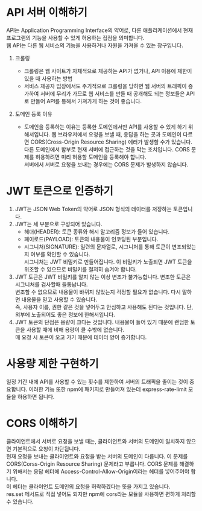 # API 서버 이해하기

API는 Application Programming Interface의 약어로, 다른 애플리케이션에서 현재 프로그램의 기능을 사용할 수 있게 허용하는 접점을 의미합니다.  
웹 API는 다른 웹 서비스의 기능을 사용하거나 자원을 가져올 수 있는 창구입니다.

1. 크롤링

   - 크롤링은 웹 사이트가 자체적으로 제공하는 API가 없거나, API 이용에 제한이 있을 때 사용하는 방법
   - 서비스 제공자 입장에서도 주기적으로 크롤링을 당하면 웹 서버의 트래픽이 증가하여 서버에 무리가 가므로 웹 서비스를 만들 때 공개해도 되는 정보들은 API로 만들어 API를 통해서 가져가게 하는 것이 좋습니다.

2. 도메인 등록 이유
   - 도메인을 등록하는 이유는 등록한 도메인에서만 API를 사용할 수 있게 하기 위해서입니다. 웹 브라우저에서 요청을 보낼 때, 응답을 하는 곳과 도메인이 다르면 CORS(Cross-Origin Resource Sharing) 에러가 발생할 수가 있습니다.  
     다른 도메인에서 함부로 현재 서버에 접근하는 것을 막는 조치입니다. CORS 문제를 허용하려면 미리 허용할 도메인을 등록해야 합니다.  
     서버에서 서버로 요청을 보내는 경우에는 CORS 문제가 발생하지 않습니다.

# JWT 토큰으로 인증하기

1. JWT는 JSON Web Token의 약어로 JSON 형식의 데이터를 저장하는 토큰입니다.
2. JWT는 세 부분으로 구성되어 있습니다.
   - 헤더(HEADER): 토큰 종류와 해시 알고리즘 정보가 들어 있습니다.
   - 페이로드(PAYLOAD): 토큰의 내용물이 인코딩된 부분입니다.
   - 시그니처(SIGNATURE): 일련의 문자열로, 시그니처를 통해 토큰이 변조되었는지 여부를 확인할 수 있습니다.  
     시그니처는 JWT 비밀키로 만들어집니다. 이 비밀키가 노출되면 JWT 토큰을 위조할 수 있으므로 비밀키를 철저히 숨겨야 합니다.
3. JWT 토큰은 JWT 비밀키를 알지 않는 이상 변조가 불가능합니다. 변조한 토큰은 시그니처를 검사할때 들통납니다.  
   변조할 수 없으므로 내용물이 바뀌지 않았는지 걱정할 필요가 없습니다. 다시 말하면 내용물을 믿고 사용할 수 있습니다.  
   즉, 사용자 이름, 권한 같은 것을 넣어두고 안심하고 사용해도 된다는 것입니다. 단, 외부에 노출되어도 좋은 정보에 한해서입니다.
4. JWT 토큰의 단점은 용량이 크다는 것입니다. 내용물이 들어 있기 때문에 랜덤한 토큰을 사용할 때에 비해 용량이 클 수밖에 없습니다.  
   매 요청 시 토큰이 오고 가기 때문에 데이터 양이 증가합니다.

# 사용량 제한 구현하기

일정 기간 내에 API를 사용할 수 있는 횟수를 제한하여 서버의 트래픽을 줄이는 것이 중요합니다.
이러한 기능 또한 npm에 패키지로 만들어져 있는데 express-rate-limit 모듈을 하용하면 됩니다.

# CORS 이해하기

클라이언트에서 서버로 요청을 보낼 때는, 클라이언트와 서버의 도메인이 일치하지 않으면 기본적으로 요청이 차단됩니다.  
현재 요청을 보내는 클라이언트와 요청을 받는 서버의 도메인이 다릅니다. 이 문제를 CORS(Corss-Origin Resource Sharing) 문제라고 부릅니다.
CORS 문제를 해결하기 위해서는 응답 헤더에 Access-Control-Allow-Origin이라는 헤더를 넣어주어야 합니다.  
이 헤더는 클라이언트 도메인의 요청을 허락하겠다는 뜻을 가지고 있습니다.  
res.set 메서드로 직접 넣어도 되지만 npm에 cors라는 모듈을 사용하면 편하게 처리할 수 있습니다.
